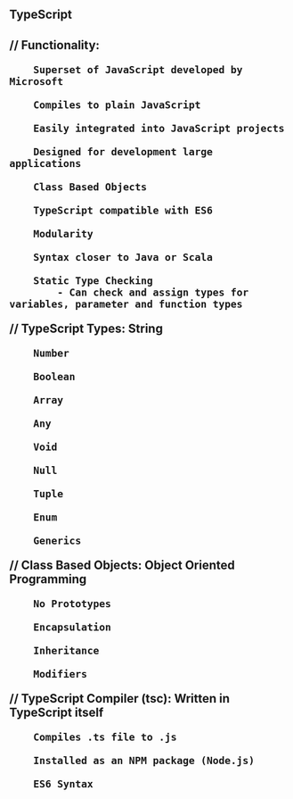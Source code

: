 <h2>TypeScript<h2>

// Functionality:

        Superset of JavaScript developed by Microsoft

        Compiles to plain JavaScript

        Easily integrated into JavaScript projects

        Designed for development large applications

        Class Based Objects

        TypeScript compatible with ES6

        Modularity

        Syntax closer to Java or Scala

        Static Type Checking
            - Can check and assign types for variables, parameter and function types

// TypeScript Types:
        String

        Number

        Boolean

        Array

        Any

        Void

        Null

        Tuple

        Enum

        Generics

// Class Based Objects:
        Object Oriented Programming

        No Prototypes

        Encapsulation

        Inheritance

        Modifiers

// TypeScript Compiler (tsc):
        Written in TypeScript itself

        Compiles .ts file to .js

        Installed as an NPM package (Node.js)
        
        ES6 Syntax